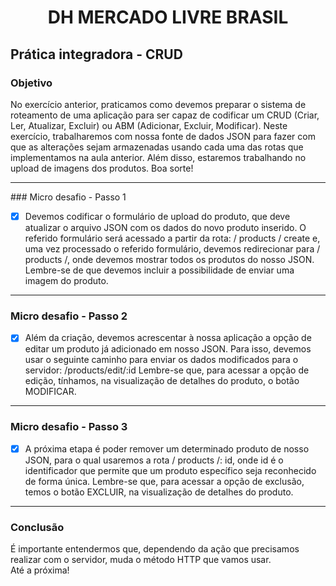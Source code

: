 
<h1 align="center">DH MERCADO LIVRE BRASIL </h1>

## Prática integradora - CRUD 
### Objetivo 
<div>
No exercício anterior, praticamos como devemos preparar o sistema de roteamento de uma
aplicação para ser capaz de codificar um CRUD (Criar, Ler, Atualizar, Excluir) ou ABM
(Adicionar, Excluir, Modificar).
Neste exercício, trabalharemos com nossa fonte de dados JSON para fazer com que as
alterações sejam armazenadas usando cada uma das rotas que implementamos na aula
anterior. Além disso, estaremos trabalhando no upload de imagens dos produtos.
Boa sorte!
</div>
<hr>
### Micro desafio - Passo 1 

- [X] Devemos codificar o formulário de upload do produto, que deve atualizar o arquivo JSON com os dados do novo produto inserido.
O referido formulário será acessado a partir da rota: / products / create e, uma vez processado
o referido formulário, devemos redirecionar para / products /, onde devemos mostrar todos os
produtos do nosso JSON. Lembre-se de que devemos incluir a possibilidade de enviar uma
imagem do produto.

<hr>

### Micro desafio - Passo 2 



- [X] Além da criação, devemos acrescentar à nossa aplicação a opção de editar um produto já
adicionado em nosso JSON. Para isso, devemos usar o seguinte caminho para enviar os
dados modificados para o servidor: /products/edit/:id
Lembre-se que, para acessar a opção de edição, tínhamos, na visualização de detalhes do
produto, o botão MODIFICAR.

<hr>

### Micro desafio - Passo 3


- [X] A próxima etapa é poder remover um determinado produto de nosso JSON, para o qual
usaremos a rota / products /: id, onde id é o identificador que permite que um produto
específico seja reconhecido de forma única.
Lembre-se que, para acessar a opção de exclusão, temos o botão EXCLUIR, na visualização
de detalhes do produto.

<hr>


### Conclusão 

<div>
É importante entendermos que, dependendo da ação que precisamos realizar com o
servidor, muda o método HTTP que vamos usar.
</div>
Até a próxima!
 
